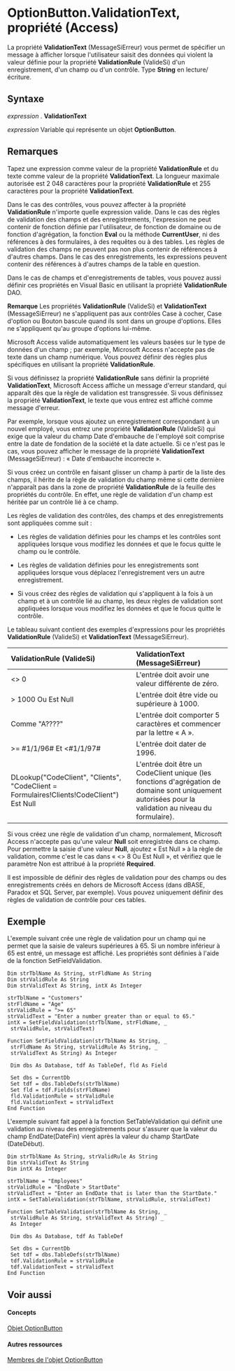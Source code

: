 
# OptionButton.ValidationText, propriété (Access)

La propriété  **ValidationText** (MessageSiErreur) vous permet de spécifier un message à afficher lorsque l'utilisateur saisit des données qui violent la valeur définie pour la propriété **ValidationRule** (ValideSi) d'un enregistrement, d'un champ ou d'un contrôle. Type **String** en lecture/écriture.
 


## Syntaxe

*expression* . **ValidationText**
 

 
*expression* Variable qui représente un objet **OptionButton**.
 

 

## Remarques

Tapez une expression comme valeur de la propriété  **ValidationRule** et du texte comme valeur de la propriété **ValidationText**. La longueur maximale autorisée est 2 048 caractères pour la propriété **ValidationRule** et 255 caractères pour la propriété **ValidationText**.
 

 
Dans le cas des contrôles, vous pouvez affecter à la propriété  **ValidationRule** n'importe quelle expression valide. Dans le cas des règles de validation des champs et des enregistrements, l'expression ne peut contenir de fonction définie par l'utilisateur, de fonction de domaine ou de fonction d'agrégation, la fonction **Eval** ou la méthode **CurrentUser**, ni des références à des formulaires, à des requêtes ou à des tables. Les règles de validation des champs ne peuvent pas non plus contenir de références à d'autres champs. Dans le cas des enregistrements, les expressions peuvent contenir des références à d'autres champs de la table en question.
 

 
Dans le cas de champs et d'enregistrements de tables, vous pouvez aussi définir ces propriétés en Visual Basic en utilisant la propriété  **ValidationRule** DAO.
 

 

 **Remarque**  Les propriétés  **ValidationRule** (ValideSi) et **ValidationText** (MessageSiErreur) ne s'appliquent pas aux contrôles Case à cocher, Case d'option ou Bouton bascule quand ils sont dans un groupe d'options. Elles ne s'appliquent qu'au groupe d'options lui-même.
 

Microsoft Access valide automatiquement les valeurs basées sur le type de données d'un champ ; par exemple, Microsoft Access n'accepte pas de texte dans un champ numérique. Vous pouvez définir des règles plus spécifiques en utilisant la propriété  **ValidationRule**.
 

 
Si vous définissez la propriété  **ValidationRule** sans définir la propriété **ValidationText**, Microsoft Access affiche un message d'erreur standard, qui apparaît dès que la règle de validation est transgressée. Si vous définissez la propriété **ValidationText**, le texte que vous entrez est affiché comme message d'erreur.
 

 
Par exemple, lorsque vous ajoutez un enregistrement correspondant à un nouvel employé, vous entrez une propriété  **ValidationRule** (ValideSi) qui exige que la valeur du champ Date d'embauche de l'employé soit comprise entre la date de fondation de la société et la date actuelle. Si ce n'est pas le cas, vous pouvez afficher le message de la propriété **ValidationText** (MessageSiErreur) : « Date d'embauche incorrecte ».
 

 
Si vous créez un contrôle en faisant glisser un champ à partir de la liste des champs, il hérite de la règle de validation du champ même si cette dernière n'apparaît pas dans la zone de propriété  **ValidationRule** de la feuille des propriétés du contrôle. En effet, une règle de validation d'un champ est héritée par un contrôle lié à ce champ.
 

 
Les règles de validation des contrôles, des champs et des enregistrements sont appliquées comme suit :
 

 

- Les règles de validation définies pour les champs et les contrôles sont appliquées lorsque vous modifiez les données et que le focus quitte le champ ou le contrôle.
    
 
- Les règles de validation définies pour les enregistrements sont appliquées lorsque vous déplacez l'enregistrement vers un autre enregistrement.
    
 
- Si vous créez des règles de validation qui s'appliquent à la fois à un champ et à un contrôle lié au champ, les deux règles de validation sont appliquées lorsque vous modifiez les données et que le focus quitte le contrôle.
    
 
Le tableau suivant contient des exemples d'expressions pour les propriétés  **ValidationRule** (ValideSi) et **ValidationText** (MessageSiErreur).
 

 


|**ValidationRule (ValideSi)**|**ValidationText (MessageSiErreur)**|
|:-----|:-----|
|<> 0|L'entrée doit avoir une valeur différente de zéro.|
|> 1000 Ou Est Null|L'entrée doit être vide ou supérieure à 1000.|
|Comme "A????"|L'entrée doit comporter 5 caractères et commencer par la lettre « A ».|
|>= #1/1/96# Et <#1/1/97#|L'entrée doit dater de 1996.|
|DLookup("CodeClient", "Clients", "CodeClient = Formulaires!Clients!CodeClient") Est Null|L'entrée doit être un CodeClient unique (les fonctions d'agrégation de domaine sont uniquement autorisées pour la validation au niveau du formulaire).|
Si vous créez une règle de validation d'un champ, normalement, Microsoft Access n'accepte pas qu'une valeur  **Null** soit enregistrée dans ce champ. Pour permettre la saisie d'une valeur **Null**, ajoutez « Est Null » à la règle de validation, comme c'est le cas dans « <> 8 Ou Est Null », et vérifiez que le paramètre Non est attribué à la propriété **Required**.
 

 
Il est impossible de définir des règles de validation pour des champs ou des enregistrements créés en dehors de Microsoft Access (dans dBASE, Paradox et SQL Server, par exemple). Vous pouvez uniquement définir des règles de validation de contrôle pour ces tables.
 

 

## Exemple

L'exemple suivant crée une règle de validation pour un champ qui ne permet que la saisie de valeurs supérieures à 65. Si un nombre inférieur à 65 est entré, un message est affiché. Les propriétés sont définies à l'aide de la fonction SetFieldValidation.
 

 

```
Dim strTblName As String, strFldName As String 
Dim strValidRule As String 
Dim strValidText As String, intX As Integer 
 
strTblName = "Customers" 
strFldName = "Age" 
strValidRule = ">= 65" 
strValidText = "Enter a number greater than or equal to 65." 
intX = SetFieldValidation(strTblName, strFldName, _ 
 strValidRule, strValidText) 
 
Function SetFieldValidation(strTblName As String, _ 
 strFldName As String, strValidRule As String, _ 
 strValidText As String) As Integer 
 
 Dim dbs As Database, tdf As TableDef, fld As Field 
 
 Set dbs = CurrentDb 
 Set tdf = dbs.TableDefs(strTblName) 
 Set fld = tdf.Fields(strFldName) 
 fld.ValidationRule = strValidRule 
 fld.ValidationText = strValidText 
End Function
```

L'exemple suivant fait appel à la fonction SetTableValidation qui définit une validation au niveau des enregistrements pour s'assurer que la valeur du champ EndDate(DateFin) vient après la valeur du champ StartDate (DateDébut).
 

 



```
Dim strTblName As String, strValidRule As String 
Dim strValidText As String 
Dim intX As Integer 
 
strTblName = "Employees" 
strValidRule = "EndDate > StartDate" 
strValidText = "Enter an EndDate that is later than the StartDate." 
intX = SetTableValidation(strTblName, strValidRule, strValidText) 
 
Function SetTableValidation(strTblName As String, _ 
 strValidRule As String, strValidText As String) _ 
 As Integer 
 
 Dim dbs As Database, tdf As TableDef 
 
 Set dbs = CurrentDb 
 Set tdf = dbs.TableDefs(strTblName) 
 tdf.ValidationRule = strValidRule 
 tdf.ValidationText = strValidText 
End Function
```


## Voir aussi


#### Concepts


 
[Objet OptionButton](661ada74-d044-4a5c-2bdd-2dddfc2e79ab.md)
#### Autres ressources


 
[Membres de l'objet OptionButton](5173d5c5-b898-97ee-a005-7f5a4d77efa1.md)
